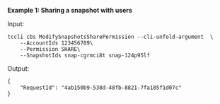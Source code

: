**Example 1: Sharing a snapshot with users**



Input: 

```
tccli cbs ModifySnapshotsSharePermission --cli-unfold-argument  \
    --AccountIds 123456789\
    --Permission SHARE\
    --SnapshotIds snap-cgrmci8t snap-124p95lf
```

Output: 
```
{
    "RequestId": "4ab150b9-538d-48fb-8821-7fa185f1d07c"
}
```

